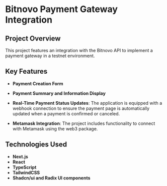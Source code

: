 # Bitnovo Payment Gateway Integration

## Project Overview

This project features an integration with the Bitnovo API to implement a payment gateway in a testnet environment.

## Key Features

- **Payment Creation Form**

- **Payment Summary and Information Display**
- **Real-Time Payment Status Updates**: The application is equipped with a webhook connection to ensure the payment page is automatically updated when a payment is confirmed or canceled.

- **Metamask Integration**: The project includes functionality to connect with Metamask using the web3 package.

## Technologies Used

- **Next.js**
- **React**
- **TypeScript**
- **TailwindCSS**
- **Shadcn/ui and Radix UI components**

